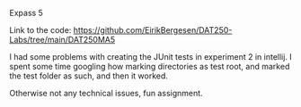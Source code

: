 
Expass 5

Link to the code:
https://github.com/EirikBergesen/DAT250-Labs/tree/main/DAT250MA5


I had some problems with creating the JUnit tests in experiment 2 in intellij.
I spent some time googling how marking directories as test root, and marked the test folder as such, and then it worked.

Otherwise not any technical issues, fun assignment.
